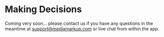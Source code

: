 # Making Decisions

Coming very soon... please contact us if you have any questions in the meantime at support@mediamarkup.com or live chat from within the app.

